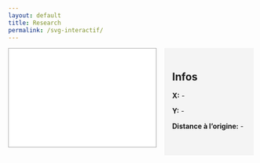 ```yaml
---
layout: default
title: Research
permalink: /svg-interactif/
---
```


<style>
  #svg-container {
    display: flex;
    border: 1px solid #aaa;
    margin-bottom: 1rem;
  }
  svg {
    width: 100%;
    height: auto;
  }
  .dot {
    fill: red;
    stroke: black;
    stroke-width: 1px;
  }
  #info-panel {
    background: #f4f4f4;
    padding: 1rem;
    margin-left: 1rem;
    min-width: 150px;
  }
</style>

<div style="display: flex;">
  <div id="svg-container">
    <svg id="mysvg" viewBox="0 0 600 400" xmlns="http://www.w3.org/2000/svg">
      <rect width="600" height="400" fill="white" />
      <assets\img\chart_EF.svg>
    </svg>
  </div>
  <div id="info-panel">
    <h2>Infos</h2>
    <p><strong>X:</strong> <span id="x-val">-</span></p>
    <p><strong>Y:</strong> <span id="y-val">-</span></p>
    <p><strong>Distance à l’origine:</strong> <span id="distance">-</span></p>
  </div>
</div>

<script>
  const svg = document.getElementById('mysvg');

  svg.addEventListener('click', function(evt) {
    const pt = svg.createSVGPoint();
    pt.x = evt.clientX;
    pt.y = evt.clientY;

    const svgPoint = pt.matrixTransform(svg.getScreenCTM().inverse());
    const x = svgPoint.x;
    const y = svgPoint.y;

    const dot = document.createElementNS("http://www.w3.org/2000/svg", "circle");
    dot.setAttribute("cx", x);
    dot.setAttribute("cy", y);
    dot.setAttribute("r", 5);
    dot.setAttribute("class", "dot");
    svg.appendChild(dot);

    document.getElementById('x-val').textContent = x.toFixed(2);
    document.getElementById('y-val').textContent = y.toFixed(2);
    document.getElementById('distance').textContent = Math.sqrt(x*x + y*y).toFixed(2);
  });
</script>

